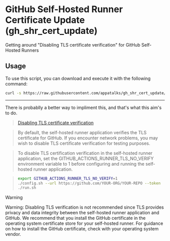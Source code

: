 # GitHub Self-Hosted Runner Certificate Update (gh_shr_cert_update)
Getting around "Disabling TLS certificate verification" for GitHub Self-Hosted Runners

## Usage

To use this script, you can download and execute it with the following command:

```bash
curl -s https://raw.githubusercontent.com/appatalks/gh_shr_cert_update/main/add_certificate.sh -O add_certificate.sh; chmod +x add_certificate.sh; sudo bash add_certificate.sh
```

----

There is probablly a better way to impliment this, and that's what this aim's to do.

> [Disabling TLS certificate verification](https://docs.github.com/en/actions/hosting-your-own-runners/managing-self-hosted-runners/monitoring-and-troubleshooting-self-hosted-runners#disabling-tls-certificate-verification)

> By default, the self-hosted runner application verifies the TLS certificate for GitHub. If you encounter network problems, you may wish to disable TLS certificate verification for testing purposes.

> To disable TLS certification verification in the self-hosted runner application, set the GITHUB_ACTIONS_RUNNER_TLS_NO_VERIFY environment variable to 1 before configuring and running the self-hosted runner application.

> ```bash
> export GITHUB_ACTIONS_RUNNER_TLS_NO_VERIFY=1
> ./config.sh --url https://github.com/YOUR-ORG/YOUR-REPO --token
> ./run.sh
> ```

> [!WARNING]
> Warning: Disabling TLS verification is not recommended since TLS provides privacy and data integrity between the self-hosted runner application and GitHub. We recommend that you install the GitHub certificate in the operating system certificate store for your self-hosted runner. For guidance on how to install the GitHub certificate, check with your operating system vendor.
